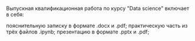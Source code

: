 Выпускная квалификационная работа по курсу "Data science" включает в себя:

пояснительную записку в формате .docx и .pdf;
практическую часть из трёх файлов .ipynb;
презентацию в формате .pptx и .pdf;
